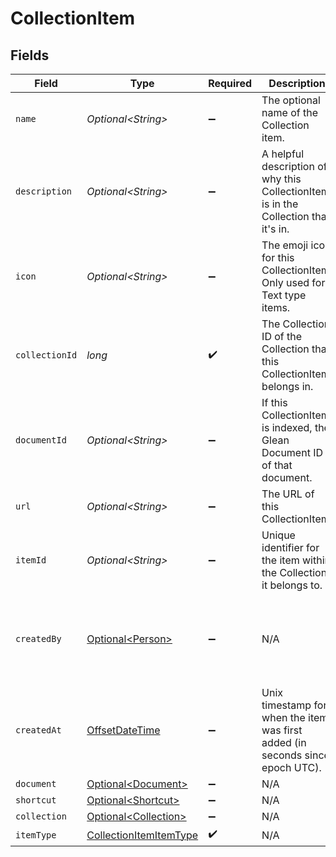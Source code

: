 # CollectionItem


## Fields

| Field                                                                                     | Type                                                                                      | Required                                                                                  | Description                                                                               | Example                                                                                   |
| ----------------------------------------------------------------------------------------- | ----------------------------------------------------------------------------------------- | ----------------------------------------------------------------------------------------- | ----------------------------------------------------------------------------------------- | ----------------------------------------------------------------------------------------- |
| `name`                                                                                    | *Optional\<String>*                                                                       | :heavy_minus_sign:                                                                        | The optional name of the Collection item.                                                 |                                                                                           |
| `description`                                                                             | *Optional\<String>*                                                                       | :heavy_minus_sign:                                                                        | A helpful description of why this CollectionItem is in the Collection that it's in.       |                                                                                           |
| `icon`                                                                                    | *Optional\<String>*                                                                       | :heavy_minus_sign:                                                                        | The emoji icon for this CollectionItem. Only used for Text type items.                    |                                                                                           |
| `collectionId`                                                                            | *long*                                                                                    | :heavy_check_mark:                                                                        | The Collection ID of the Collection that this CollectionItem belongs in.                  |                                                                                           |
| `documentId`                                                                              | *Optional\<String>*                                                                       | :heavy_minus_sign:                                                                        | If this CollectionItem is indexed, the Glean Document ID of that document.                |                                                                                           |
| `url`                                                                                     | *Optional\<String>*                                                                       | :heavy_minus_sign:                                                                        | The URL of this CollectionItem.                                                           |                                                                                           |
| `itemId`                                                                                  | *Optional\<String>*                                                                       | :heavy_minus_sign:                                                                        | Unique identifier for the item within the Collection it belongs to.                       |                                                                                           |
| `createdBy`                                                                               | [Optional\<Person>](../../models/components/Person.md)                                    | :heavy_minus_sign:                                                                        | N/A                                                                                       | {<br/>"name": "George Clooney",<br/>"obfuscatedId": "abc123"<br/>}                        |
| `createdAt`                                                                               | [OffsetDateTime](https://docs.oracle.com/javase/8/docs/api/java/time/OffsetDateTime.html) | :heavy_minus_sign:                                                                        | Unix timestamp for when the item was first added (in seconds since epoch UTC).            |                                                                                           |
| `document`                                                                                | [Optional\<Document>](../../models/components/Document.md)                                | :heavy_minus_sign:                                                                        | N/A                                                                                       |                                                                                           |
| `shortcut`                                                                                | [Optional\<Shortcut>](../../models/components/Shortcut.md)                                | :heavy_minus_sign:                                                                        | N/A                                                                                       |                                                                                           |
| `collection`                                                                              | [Optional\<Collection>](../../models/components/Collection.md)                            | :heavy_minus_sign:                                                                        | N/A                                                                                       |                                                                                           |
| `itemType`                                                                                | [CollectionItemItemType](../../models/components/CollectionItemItemType.md)               | :heavy_check_mark:                                                                        | N/A                                                                                       |                                                                                           |